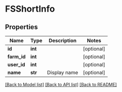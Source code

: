 # FSShortInfo

## Properties
Name | Type | Description | Notes
------------ | ------------- | ------------- | -------------
**id** | **int** |  | [optional] 
**farm_id** | **int** |  | [optional] 
**user_id** | **int** |  | [optional] 
**name** | **str** | Display name | [optional] 

[[Back to Model list]](../README.md#documentation-for-models) [[Back to API list]](../README.md#documentation-for-api-endpoints) [[Back to README]](../README.md)



